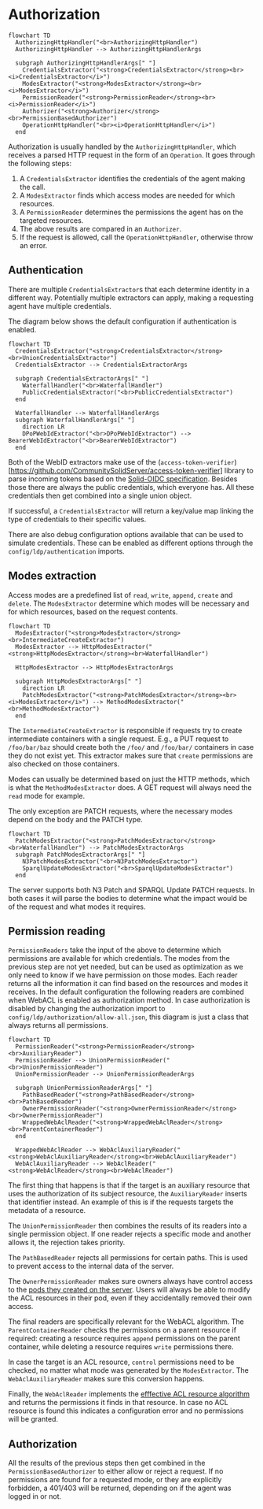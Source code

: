 # Authorization

```mermaid
flowchart TD
  AuthorizingHttpHandler("<br>AuthorizingHttpHandler")
  AuthorizingHttpHandler --> AuthorizingHttpHandlerArgs
  
  subgraph AuthorizingHttpHandlerArgs[" "]
    CredentialsExtractor("<strong>CredentialsExtractor</strong><br><i>CredentialsExtractor</i>")
    ModesExtractor("<strong>ModesExtractor</strong><br><i>ModesExtractor</i>")
    PermissionReader("<strong>PermissionReader</strong><br><i>PermissionReader</i>")
    Authorizer("<strong>Authorizer</strong><br>PermissionBasedAuthorizer")
    OperationHttpHandler("<br><i>OperationHttpHandler</i>")
  end
```

Authorization is usually handled by the `AuthorizingHttpHandler`,
which receives a parsed HTTP request in the form of an `Operation`.
It goes through the following steps:

1. A `CredentialsExtractor` identifies the credentials of the agent making the call.
2. A `ModesExtractor` finds which access modes are needed for which resources.
3. A `PermissionReader` determines the permissions the agent has on the targeted resources.
4. The above results are compared in an `Authorizer`.
5. If the request is allowed, call the `OperationHttpHandler`, otherwise throw an error.

## Authentication
There are multiple `CredentialsExtractor`s that each determine identity in a different way.
Potentially multiple extractors can apply,
making a requesting agent have multiple credentials.

The diagram below shows the default configuration if authentication is enabled.

```mermaid
flowchart TD
  CredentialsExtractor("<strong>CredentialsExtractor</strong><br>UnionCredentialsExtractor")
  CredentialsExtractor --> CredentialsExtractorArgs
  
  subgraph CredentialsExtractorArgs[" "]
    WaterfallHandler("<br>WaterfallHandler")
    PublicCredentialsExtractor("<br>PublicCredentialsExtractor")
  end
  
  WaterfallHandler --> WaterfallHandlerArgs
  subgraph WaterfallHandlerArgs[" "]
    direction LR
    DPoPWebIdExtractor("<br>DPoPWebIdExtractor") --> BearerWebIdExtractor("<br>BearerWebIdExtractor")
  end
```

Both of the WebID extractors make use of 
the (`access-token-verifier`)[https://github.com/CommunitySolidServer/access-token-verifier] library
to parse incoming tokens based on the [Solid-OIDC specification](https://solid.github.io/solid-oidc/).
Besides those there are always the public credentials, which everyone has.
All these credentials then get combined into a single union object.

If successful, a `CredentialsExtractor` will return a key/value map
linking the type of credentials to their specific values.

There are also debug configuration options available that can be used to simulate credentials.
These can be enabled as different options through the `config/ldp/authentication` imports.

## Modes extraction
Access modes are a predefined list of `read`, `write`, `append`, `create` and `delete`.
The `ModesExtractor` determine which modes will be necessary and for which resources,
based on the request contents.

```mermaid
flowchart TD
  ModesExtractor("<strong>ModesExtractor</strong><br>IntermediateCreateExtractor")
  ModesExtractor --> HttpModesExtractor("<strong>HttpModesExtractor</strong><br>WaterfallHandler")
  
  HttpModesExtractor --> HttpModesExtractorArgs
  
  subgraph HttpModesExtractorArgs[" "]
    direction LR
    PatchModesExtractor("<strong>PatchModesExtractor</strong><br><i>ModesExtractor</i>") --> MethodModesExtractor("<br>MethodModesExtractor")
  end
```

The `IntermediateCreateExtractor` is responsible if requests try to create intermediate containers with a single request.
E.g., a PUT request to `/foo/bar/baz` should create both the `/foo/` and `/foo/bar/` containers in case they do not exist yet.
This extractor makes sure that `create` permissions are also checked on those containers.

Modes can usually be determined based on just the HTTP methods,
which is what the `MethodModesExtractor` does.
A GET request will always need the `read` mode for example.

The only exception are PATCH requests,
where the necessary modes depend on the body and the PATCH type.

```mermaid
flowchart TD  
  PatchModesExtractor("<strong>PatchModesExtractor</strong><br>WaterfallHandler") --> PatchModesExtractorArgs
  subgraph PatchModesExtractorArgs[" "]
    N3PatchModesExtractor("<br>N3PatchModesExtractor")
    SparqlUpdateModesExtractor("<br>SparqlUpdateModesExtractor")
  end
```

The server supports both N3 Patch and SPARQL Update PATCH requests.
In both cases it will parse the bodies to determine what the impact would be of the request and what modes it requires.

## Permission reading
`PermissionReaders` take the input of the above to determine which permissions are available for which credentials.
The modes from the previous step are not yet needed,
but can be used as optimization as we only need to know if we have permission on those modes.
Each reader returns all the information it can find based on the resources and modes it receives.
In the default configuration the following readers are combined when WebACL is enabled as authorization method.
In case authorization is disabled by changing the authorization import to `config/ldp/authorization/allow-all.json`,
this diagram is just a class that always returns all permissions.

```mermaid
flowchart TD  
  PermissionReader("<strong>PermissionReader</strong><br>AuxiliaryReader")
  PermissionReader --> UnionPermissionReader("<br>UnionPermissionReader")
  UnionPermissionReader --> UnionPermissionReaderArgs
  
  subgraph UnionPermissionReaderArgs[" "]
    PathBasedReader("<strong>PathBasedReader</strong><br>PathBasedReader")
    OwnerPermissionReader("<strong>OwnerPermissionReader</strong><br>OwnerPermissionReader")
    WrappedWebAclReader("<strong>WrappedWebAclReader</strong><br>ParentContainerReader")
  end
  
  WrappedWebAclReader --> WebAclAuxiliaryReader("<strong>WebAclAuxiliaryReader</strong><br>WebAclAuxiliaryReader")
  WebAclAuxiliaryReader --> WebAclReader("<strong>WebAclReader</strong><br>WebAclReader")
```

The first thing that happens is that if the target is an auxiliary resource that uses the authorization of its subject resource,
the `AuxiliaryReader` inserts that identifier instead.
An example of this is if the requests targets the metadata of a resource.

The `UnionPermissionReader` then combines the results of its readers into a single permission object.
If one reader rejects a specific mode and another allows it, the rejection takes priority.

The `PathBasedReader` rejects all permissions for certain paths.
This is used to prevent access to the internal data of the server.

The `OwnerPermissionReader` makes sure owners always have control access 
to the [pods they created on the server](../../../../usage/identity-provider/#pod).
Users will always be able to modify the ACL resources in their pod,
even if they accidentally removed their own access.

The final readers are specifically relevant for the WebACL algorithm.
The `ParentContainerReader` checks the permissions on a parent resource if required:
creating a resource requires `append` permissions on the parent container,
while deleting a resource requires `write` permissions there.

In case the target is an ACL resource, `control` permissions need to be checked,
no matter what mode was generated by the `ModesExtractor`.
The `WebAclAuxiliaryReader` makes sure this conversion happens.

Finally, the `WebAclReader` implements 
the [efffective ACL resource algorithm](https://solidproject.org/TR/2021/wac-20210711#effective-acl-resource)
and returns the permissions it finds in that resource.
In case no ACL resource is found this indicates a configuration error and no permissions will be granted.

## Authorization
All the results of the previous steps then get combined in the `PermissionBasedAuthorizer` to either allow or reject a request.
If no permissions are found for a requested mode,
or they are explicitly forbidden,
a 401/403 will be returned,
depending on if the agent was logged in or not.
